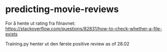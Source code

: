 # predicting-movie-reviews

For å hente ut rating fra filnavnet: https://stackoverflow.com/questions/82831/how-to-check-whether-a-file-exists

Training.py henter ut den første positive review as of 28.02


